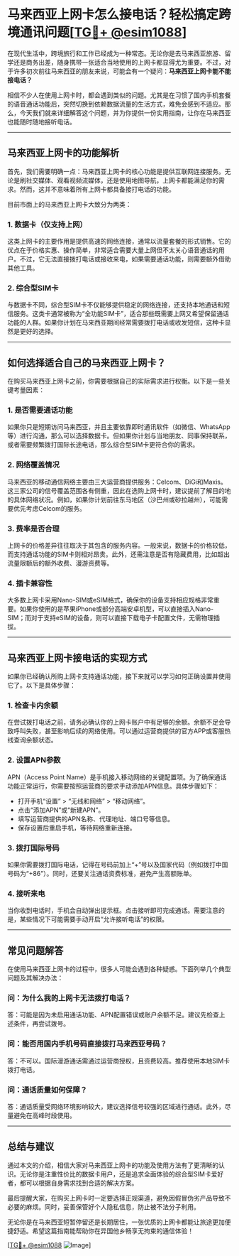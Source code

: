 # 马来西亚上网卡怎么接电话？轻松搞定跨境通讯问题[[TG💪+ @esim1088](https://t.me/s/esim1088)]

在现代生活中，跨境旅行和工作已经成为一种常态。无论你是去马来西亚旅游、留学还是商务出差，随身携带一张适合当地使用的上网卡都显得尤为重要。不过，对于许多初次前往马来西亚的朋友来说，可能会有一个疑问：**马来西亚上网卡能不能接电话？**

相信不少人在使用上网卡时，都会遇到类似的问题。尤其是在习惯了国内手机套餐的语音通话功能后，突然切换到依赖数据流量的生活方式，难免会感到不适应。那么，今天我们就来详细解答这个问题，并为你提供一份实用指南，让你在马来西亚也能随时随地接听电话。

---

## **马来西亚上网卡的功能解析**

首先，我们需要明确一点：马来西亚上网卡的核心功能是提供互联网连接服务。无论是刷社交媒体、观看视频流媒体，还是使用地图导航，上网卡都能满足你的需求。然而，这并不意味着所有上网卡都具备接打电话的功能。

目前市面上的马来西亚上网卡大致分为两类：

### **1. 数据卡（仅支持上网）**
这类上网卡的主要作用是提供高速的网络连接，通常以流量套餐的形式销售。它的优点在于价格实惠、操作简单，非常适合需要大量上网但不太关心语音通话的用户。不过，它无法直接拨打电话或接收来电，如果需要通话功能，则需要额外借助其他工具。

### **2. 综合型SIM卡**
与数据卡不同，综合型SIM卡不仅能够提供稳定的网络连接，还支持本地通话和短信服务。这类卡通常被称为“全功能SIM卡”，适合那些既需要上网又希望保留通话功能的人群。如果你计划在马来西亚期间经常需要拨打电话或收发短信，这种卡显然是更好的选择。

---

## **如何选择适合自己的马来西亚上网卡？**

在购买马来西亚上网卡之前，你需要根据自己的实际需求进行权衡。以下是一些关键考量因素：

### **1. 是否需要通话功能**
如果你只是短期访问马来西亚，并且主要依靠即时通讯软件（如微信、WhatsApp等）进行沟通，那么可以选择数据卡。但如果你计划与当地朋友、同事保持联系，或者需要频繁拨打国际长途电话，那么综合型SIM卡更符合你的需求。

### **2. 网络覆盖情况**
马来西亚的移动通信网络主要由三大运营商提供服务：Celcom、DiGi和Maxis。这三家公司的信号覆盖范围各有侧重，因此在选购上网卡时，建议提前了解目的地的具体网络状况。例如，如果你计划前往东马地区（沙巴州或砂拉越州），可能需要优先考虑Celcom的服务。

### **3. 费率是否合理**
上网卡的价格差异往往取决于其包含的服务内容。一般来说，数据卡的价格较低，而支持通话功能的SIM卡则相对昂贵。此外，还需注意是否有隐藏费用，比如超出流量限额后的额外收费、漫游资费等。

### **4. 插卡兼容性**
大多数上网卡采用Nano-SIM或eSIM格式，确保你的设备支持相应规格非常重要。如果你使用的是苹果iPhone或部分高端安卓机型，可以直接插入Nano-SIM；而对于支持eSIM的设备，则可以直接下载电子卡配置文件，无需物理插拔。

---

## **马来西亚上网卡接电话的实现方式**

如果你已经确认所购上网卡支持通话功能，接下来就可以学习如何正确设置并使用它了。以下是具体步骤：

### **1. 检查卡内余额**
在尝试拨打电话之前，请务必确认你的上网卡账户中有足够的余额。余额不足会导致呼叫失败，甚至影响后续的网络使用。可以通过运营商提供的官方APP或客服热线查询余额状态。

### **2. 设置APN参数**
APN（Access Point Name）是手机接入移动网络的关键配置项。为了确保通话功能正常运行，你需要按照运营商的要求手动添加APN信息。具体步骤如下：
   - 打开手机“设置” > “无线和网络” > “移动网络”。
   - 点击“添加APN”或“新建APN”。
   - 填写运营商提供的APN名称、代理地址、端口号等信息。
   - 保存设置后重启手机，等待网络重新连接。

### **3. 拨打国际号码**
如果你需要拨打国际电话，记得在号码前加上“+”号以及国家代码（例如拨打中国号码为“+86”）。同时，还要关注通话资费标准，避免产生高额账单。

### **4. 接听来电**
当你收到电话时，手机会自动弹出提示框。点击接听即可完成通话。需要注意的是，某些情况下可能需要手动开启“允许接听电话”的权限。

---

## **常见问题解答**

在使用马来西亚上网卡的过程中，很多人可能会遇到各种疑惑。下面列举几个典型问题及其解决办法：

### **问：为什么我的上网卡无法拨打电话？**
答：可能是因为未启用通话功能、APN配置错误或账户余额不足。建议先检查上述条件，再尝试拨号。

### **问：能否用国内手机号码直接拨打马来西亚号码？**
答：不可以。国际漫游通话需通过运营商授权，且资费较高。推荐使用本地SIM卡拨打电话。

### **问：通话质量如何保障？**
答：通话质量受网络环境影响较大，建议选择信号较强的区域进行通话。此外，尽量避免在高峰时段使用。

---

## **总结与建议**

通过本文的介绍，相信大家对马来西亚上网卡的功能及使用方法有了更清晰的认识。无论你是注重性价比的数据卡用户，还是追求全面体验的综合型SIM卡爱好者，都可以根据自身需求找到合适的解决方案。

最后提醒大家，在购买上网卡时一定要选择正规渠道，避免因假冒伪劣产品导致不必要的麻烦。同时，妥善保管好个人隐私信息，防止被不法分子利用。

无论你是在马来西亚短暂停留还是长期居住，一张优质的上网卡都能让旅途更加便捷舒适。希望这篇指南能帮助你在异国他乡畅享无拘束的通信体验！

[[TG💪+ @esim1088](https://t.me/s/esim1088) ![Image](https://i.postimg.cc/4NQfJmqS/Snipaste-2025-05-13-00-14-12.png)]